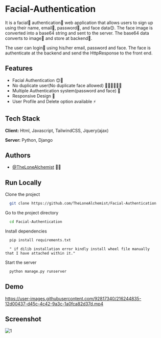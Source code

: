 
# Facial-Authentication

It is a facial🌝 authentication🔐 web application that allows users to sign up using their name, email📧, password🔑, and face data😊. The face image is converted into a base64 string and sent to the server.   The base64 data converts to image🤳 and store at backend💾.

The user can login🛅 using his/her email, password and face. The face is authenticate at the backend and send the HttpResponse to the front end.
## Features

- Facial Authentication 😊🔐
- No duplicate user(No duplicate face allowed) 👨🏻‍🤝‍👨🏻❎
- Multiple Authentication system(password and face) 🔐
- Responsive Design 🐬
- User Profile and Delete option available ⚡


## Tech Stack

**Client:** Html, Javascript, TailwindCSS, Jquery(ajax)

**Server:** Python, Django


## Authors

- [@TheLoneAlchemist](https://github.com/TheLoneAlchemist) 🐱‍💻


## Run Locally

Clone the project

```bash
  git clone https://github.com/TheLoneAlchemist/Facial-Authentication
```

Go to the project directory

```bash
  cd Facial-Authentication
```

Install dependencies

```bash
  pip install requirements.txt
```
```
  " if dilib installation error kindly install wheel file manually that I have attached within it."
```

Start the server

```bash
  python manage.py runserver
```


## Demo


https://user-images.githubusercontent.com/92817340/216244835-12d00437-d45c-4c42-9a3c-1a0fca82d37d.mp4

## Screenshot 

![1](https://user-images.githubusercontent.com/92817340/216246111-df6c31b5-5c51-4f66-99e6-db194a6507cf.PNG)

